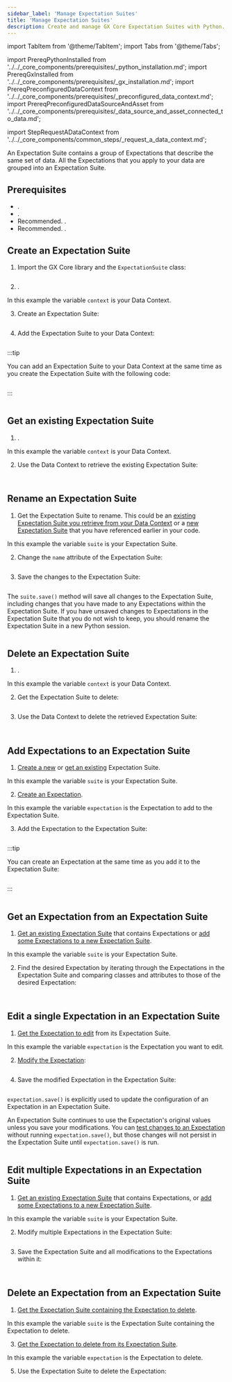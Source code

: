 ```yaml
---
sidebar_label: 'Manage Expectation Suites'
title: 'Manage Expectation Suites'
description: Create and manage GX Core Expectation Suites with Python.
---
```

import TabItem from '@theme/TabItem';
import Tabs from '@theme/Tabs';

import PrereqPythonInstalled from '../../_core_components/prerequisites/_python_installation.md';
import PrereqGxInstalled from '../../_core_components/prerequisites/_gx_installation.md';
import PrereqPreconfiguredDataContext from '../../_core_components/prerequisites/_preconfigured_data_context.md';
import PrereqPreconfiguredDataSourceAndAsset from '../../_core_components/prerequisites/_data_source_and_asset_connected_to_data.md';

import StepRequestADataContext from '../../_core_components/common_steps/_request_a_data_context.md';

An Expectation Suite contains a group of Expectations that describe the same set of data.  All the Expectations that you apply to your data are grouped into an Expectation Suite.

## Prerequisites

- <PrereqPythonInstalled/>.
- <PrereqGxInstalled/>.
- Recommended. <PrereqPreconfiguredDataContext/>.
- Recommended. <PrereqPreconfiguredDataSourceAndAsset/>.

## Create an Expectation Suite

<Tabs>

<TabItem value="procedure" label="Procedure">

1. Import the GX Core library and the `ExpectationSuite` class:

  ```python title="Python code" name="core/expectation_suites/_examples/create_an_expectation_suite.py imports"
  ```

2. <StepRequestADataContext/>.

  In this example the variable `context` is your Data Context.

3. Create an Expectation Suite:

  ```python title="Python code" name="core/expectation_suites/_examples/create_an_expectation_suite.py create Expectation Suite"
  ```

4. Add the Expectation Suite to your Data Context:

  ```python title="Python code" name="core/expectation_suites/_examples/create_an_expectation_suite.py add snippet to Data Context"
  ```

  :::tip

  You can add an Expectation Suite to your Data Context at the same time as you create the Expectation Suite with the following code:

  ```python title="Python code" name="core/expectation_suites/_examples/create_an_expectation_suite.py create and add Expectation Suite to Data Context"
  ```

  :::

</TabItem>

<TabItem value="sample_code" label="Sample code">

```python showLineNumbers title="Python" name="core/expectation_suites/_examples/create_an_expectation_suite.py full example code"
```

</TabItem>

</Tabs>

## Get an existing Expectation Suite

<Tabs>

<TabItem value="procedure" label="Procedure">

1. <StepRequestADataContext/>.

  In this example the variable `context` is your Data Context.

2. Use the Data Context to retrieve the existing Expectation Suite:

  ```python title="Python code" name="core/expectation_suites/_examples/get_an_expectation_suite.py create Expectation Suite"
  ``` 

</TabItem>

<TabItem value="sample_code" label="Sample code">

```python showLineNumbers title="Python code" name="core/expectation_suites/_examples/get_an_expectation_suite.py full example code"
```

</TabItem>

</Tabs>

## Rename an Expectation Suite

<Tabs>

<TabItem value="procedure" label="Procedure">

1. Get the Expectation Suite to rename.  This could be an [existing Expectation Suite you retrieve from your Data Context](#get-an-existing-expectation-suite) or a [new Expectation Suite](#create-an-expectation-suite) that you have referenced earlier in your code.

  In this example the variable `suite` is your Expectation Suite.

2. Change the `name` attribute of the Expectation Suite:

  ```python title="Python code" name="core/expectation_suites/_examples/edit_an_expectation_suite.py edit attribute"
  ``` 

3. Save the changes to the Expectation Suite:

  ```python title="Python code" name="core/expectation_suites/_examples/edit_an_expectation_suite.py save the Expectation Suite"
  ``` 

  The `suite.save()` method will save all changes to the Expectation Suite, including changes that you have made to any Expectations within the Expectation Suite.  If you have unsaved changes to Expectations in the Expectation Suite that you do not wish to keep, you should rename the Expectation Suite in a new Python session.

</TabItem>

<TabItem value="sample_code" label="Sample code">

```python showLineNumbers title="Python code" name="core/expectation_suites/_examples/edit_an_expectation_suite.py full example code"
```

</TabItem>

</Tabs>

## Delete an Expectation Suite

<Tabs>

<TabItem value="procedure" label="Procedure">

1. <StepRequestADataContext/>.

  In this example the variable `context` is your Data Context.

2. Get the Expectation Suite to delete:

  ```python title="Python code" name="core/expectation_suites/_examples/delete_an_expectation_suite.py get Expectation Suite"
  ```

3. Use the Data Context to delete the retrieved Expectation Suite:

  ```python title="Python code" name="core/expectation_suites/_examples/delete_an_expectation_suite.py delete Expectation Suite"
  ```

</TabItem>

<TabItem value="sample_code" label="Sample code">

```python showLineNumbers title="Python code" name="core/expectation_suites/_examples/delete_an_expectation_suite.py full example code"
```

</TabItem>

</Tabs>

## Add Expectations to an Expectation Suite

<Tabs>

<TabItem value="procedure" label="Procedure">

1. [Create a new](#create-an-expectation-suite) or [get an existing](#get-an-existing-expectation-suite) Expectation Suite.

  In this example the variable `suite` is your Expectation Suite.

2. [Create an Expectation](/core/create_expectations/expectations/manage_expectations.md#create-an-expectation).
  
  In this example the variable `expectation` is the Expectation to add to the Expectation Suite.

3. Add the Expectation to the Expectation Suite:

  ```python title="Python code" name="core/expectation_suites/_examples/add_expectations_to_an_expectation_suite.py add an Expectation to an Expectation Suite"
  ```

  :::tip 
  
  You can create an Expectation at the same time as you add it to the Expectation Suite:

  ```python title="Python code" name="core/expectation_suites/_examples/add_expectations_to_an_expectation_suite.py create and add an Expectation"
  ```
  
  :::

</TabItem>

<TabItem value="sample_code" label="Sample code">

```python showLineNumbers title="Python code" name="core/expectation_suites/_examples/add_expectations_to_an_expectation_suite.py full example code"
```

</TabItem>

</Tabs>

## Get an Expectation from an Expectation Suite

<Tabs>

<TabItem value="procedure" label="Procedure">

1. [Get an existing Expectation Suite](#get-an-existing-expectation-suite) that contains Expectations or [add some Expectations to a new Expectation Suite](#add-expectations-to-an-expectation-suite).

  In this example the variable `suite` is your Expectation Suite.

2. Find the desired Expectation by iterating through the Expectations in the Expectation Suite and comparing classes and attributes to those of the desired Expectation:

  ```python title="Python code" name="core/expectation_suites/_examples/get_a_specific_expectation_from_an_expectation_suite.py retrieve expectation"
  ```

</TabItem>

<TabItem value="sample_code" label="Sample code">

```python showLineNumbers title="Python code" name="core/expectation_suites/_examples/get_a_specific_expectation_from_an_expectation_suite.py full example code"
```

</TabItem>

</Tabs>

## Edit a single Expectation in an Expectation Suite

<Tabs>

<TabItem value="procedure" label="Procedure">

1. [Get the Expectation to edit](#get-an-expectation-from-an-expectation-suite) from its Expectation Suite.

  In this example the variable `expectation` is the Expectation you want to edit.

2. [Modify the Expectation](/core/create_expectations/expectations/manage_expectations.md#modify-an-expectation):

  ```python title="Python code" name="core/expectation_suites/_examples/edit_a_single_expectation.py edit attribute"
  ```

4. Save the modified Expectation in the Expectation Suite:

  ```python title="Python code" name="core/expectation_suites/_examples/edit_a_single_expectation.py save the Expectation"
  ```

  `expectation.save()` is explicitly used to update the configuration of an Expectation in an Expectation Suite.
  
  An Expectation Suite continues to use the Expectation's original values unless you save your modifications. You can [test changes to an Expectation](/core/create_expectations/expectations/manage_expectations.md#test-an-expectation) without running `expectation.save()`, but those changes will not persist in the Expectation Suite until `expectation.save()` is run.

</TabItem>

<TabItem value="sample_code" label="Sample code">

```python showLineNumbers title="Python code" name="core/expectation_suites/_examples/edit_a_single_expectation.py full example code"
```

</TabItem>

</Tabs>

## Edit multiple Expectations in an Expectation Suite

<Tabs>

<TabItem value="procedure" label="Procedure">

1. [Get an existing Expectation Suite](#get-an-existing-expectation-suite) that contains Expectations, or [add some Expectations to a new Expectation Suite](#add-expectations-to-an-expectation-suite). 

  In this example the variable `suite` is your Expectation Suite.

2. Modify multiple Expectations in the Expectation Suite:

  ```python title="Python code" name="core/expectation_suites/_examples/edit_all_expectations_in_an_expectation_suite.py modify Expectations"
  ```

3. Save the Expectation Suite and all modifications to the Expectations within it:

  ```python title="Python code" name="core/expectation_suites/_examples/edit_all_expectations_in_an_expectation_suite.py save Expectation Suite"
  ```  

</TabItem>

<TabItem value="sample_code" label="Sample code">

```python showLineNumbers title="Python code" name="core/expectation_suites/_examples/edit_all_expectations_in_an_expectation_suite.py full example code"
```

</TabItem>

</Tabs>

## Delete an Expectation from an Expectation Suite

<Tabs>

<TabItem value="procedure" label="Procedure">

1. [Get the Expectation Suite containing the Expectation to delete](#get-an-existing-expectation-suite).

  In this example the variable `suite` is the Expectation Suite containing the Expectation to delete.

3. [Get the Expectation to delete from its Expectation Suite](#get-an-expectation-from-an-expectation-suite).

  In this example the variable `expectation` is the Expectation to delete.

5. Use the Expectation Suite to delete the Expectation:

  ```python title="Python code" name="core/expectation_suites/_examples/delete_an_expectation_in_an_expectation_suite.py delete the Expectation"
  ```  

</TabItem>

<TabItem value="sample_code" label="Sample code">

```python showLineNumbers title="Python code" name="core/expectation_suites/_examples/delete_an_expectation_in_an_expectation_suite.py full example code"
```

</TabItem>

</Tabs>